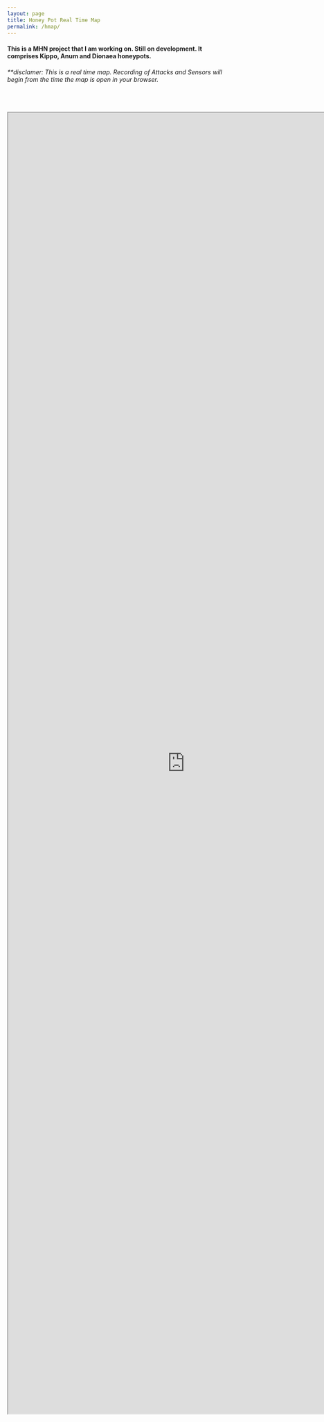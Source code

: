 ```yaml
---
layout: page
title: Honey Pot Real Time Map
permalink: /hmap/
---
```

<style>
	iframe {
		display: block;
  		width: 85vw; 
  		height: 75vh;
	}
</style>

<h4> This is a MHN project that I am working on. Still on development. It comprises Kippo, Anum and Dionaea honeypots.</h4>
<h6>**disclamer: This is a real time map. Recording of Attacks and Sensors will begin from the time the map is open in your browser.</h6>
<br/>
<br/>
<div align="middle">	
<iframe align="middle" src="http://mlwr.pwning.fun:3000/">
</iframe>
</div>
<br/>
<br/>
